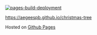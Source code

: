[![pages-build-deployment](https://github.com/aegeespb/christmas-tree/actions/workflows/pages/pages-build-deployment/badge.svg)](https://github.com/aegeespb/christmas-tree/actions/workflows/pages/pages-build-deployment)

https://aegeespb.github.io/christmas-tree

Hosted on [Github Pages](https://pages.github.com/)
 
